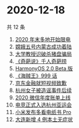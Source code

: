 # 2020-12-18

共 12 条

<!-- BEGIN ZHIHUSEARCH -->
<!-- 最后更新时间 Fri Dec 18 2020 10:22:22 GMT+0800 (CST) -->
1. [2020 年末多地开始限电](https://www.zhihu.com/search?q=限电)
1. [嫦娥五号内蒙古成功着陆](https://www.zhihu.com/search?q=嫦娥五号)
1. [大学教授识破杀猪盘骗局](https://www.zhihu.com/search?q=杀猪盘)
1. [《奇葩说》千人奇葩捞](https://www.zhihu.com/search?q=奇葩说)
1. [HarmonyOS 2.0 Beta 版](https://www.zhihu.com/search?q=鸿蒙os2.0)
1. [《海贼王》999 话](https://www.zhihu.com/search?q=海贼王)
1. [京东金融就短视频致歉](https://www.zhihu.com/search?q=京东金融)
1. [杭州女子被造谣事件后续](https://www.zhihu.com/search?q=女子被冤枉出轨)
1. [2020 微信年度账单上线](https://www.zhihu.com/search?q=微信年度账单)
1. [电竞正式入选杭州亚运会](https://www.zhihu.com/search?q=电竞入亚)
1. [小米发布多看电纸书 Pro](https://www.zhihu.com/search?q=小米电纸书)
1. [大连新增 4 例本土无症状](https://www.zhihu.com/search?q=大连疫情)
<!-- END ZHIHUSEARCH -->
